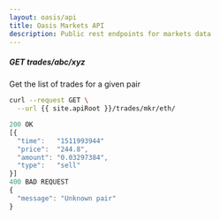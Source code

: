 ```yaml
---
layout: oasis/api
title: Oasis Markets API
description: Public rest endpoints for markets data
---
```


##### GET trades/abc/xyz

Get the list of trades for a given pair

```bash
curl --request GET \
  --url {{ site.apiRoot }}/trades/mkr/eth/
```

```javascript
200 OK
[{
  "time":   "1511993944"
  "price":  "244.8",
  "amount": "0.03297384",
  "type":   "sell"
}]
400 BAD REQUEST
{
  "message": "Unknown pair"
}
```

